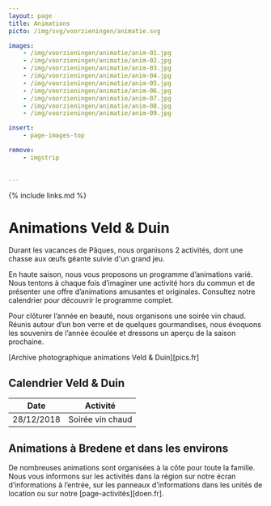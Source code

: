 ```yaml
---
layout: page
title: Animations
picto: /img/svg/voorzieningen/animatie.svg

images:
    - /img/voorzieningen/animatie/anim-01.jpg
    - /img/voorzieningen/animatie/anim-02.jpg
    - /img/voorzieningen/animatie/anim-03.jpg
    - /img/voorzieningen/animatie/anim-04.jpg
    - /img/voorzieningen/animatie/anim-05.jpg
    - /img/voorzieningen/animatie/anim-06.jpg
    - /img/voorzieningen/animatie/anim-07.jpg
    - /img/voorzieningen/animatie/anim-08.jpg
    - /img/voorzieningen/animatie/anim-09.jpg

insert:
    - page-images-top

remove:
    - imgstrip
    

---
```

{% include links.md %}

# Animations Veld & Duin

Durant les vacances de Pâques, nous organisons 2 activités, dont une chasse aux œufs géante suivie d'un grand jeu.

En haute saison, nous vous proposons un programme d’animations varié. Nous tentons à chaque fois d’imaginer une activité hors du commun et de présenter une offre d’animations amusantes et originales. Consultez notre calendrier pour découvrir le programme complet.

Pour clôturer l’année en beauté, nous organisons une soirée vin chaud. Réunis autour d’un bon verre et de quelques gourmandises, nous évoquons les souvenirs de l’année écoulée et dressons un aperçu de la saison prochaine.

[Archive photographique animations Veld & Duin][pics.fr]

## Calendrier Veld & Duin

| Date | Activité |
|-------|------------|
|   28/12/2018    |    Soirée vin chaud |



## Animations à Bredene et dans les environs

De nombreuses animations sont organisées à la côte pour toute la famille. Nous vous informons sur les activités dans la région sur notre écran d’informations à l’entrée, sur les panneaux d’informations dans les unités de location ou sur notre [page-activités][doen.fr]. 
